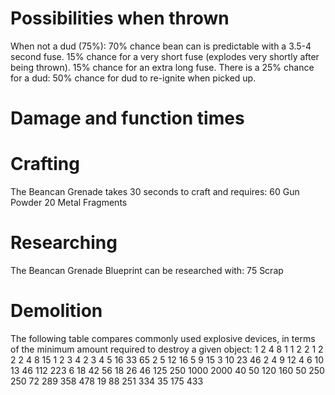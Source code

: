 # Possibilities when thrown

 
When not a dud (75%):
70% chance bean can is predictable with a 3.5-4 second fuse.
15% chance for a very short fuse (explodes very shortly after being thrown).
15% chance for an extra long fuse.
There is a 25% chance for a dud:
50% chance for dud to re-ignite when picked up.
# Damage and function times


# Crafting

The Beancan Grenade takes 30 seconds to craft and requires:
60 Gun Powder
20 Metal Fragments
# Researching

The Beancan Grenade Blueprint can be researched with:
75 Scrap
# Demolition

The following table compares commonly used explosive devices, in terms of the minimum amount required to destroy a given object:
1
2
4
8
1
1
2
2
1
2
2
2
4
8
15
1
2
3
4
2
3
4
5
16
33
65
2
5
12
16
5
9
15
3
10
23
46
2
4
9
12
4
6
10
13
46
112
223
6
18
42
56
18
26
46
125
250
1000
2000
40
50
120
160
50
250
250
72
289
358
478
19
88
251
334
35
175
433
